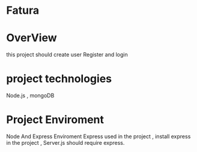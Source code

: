 # Fatura 
# OverView
this project should create user Register and login 


# project technologies
Node.js , mongoDB

# Project Enviroment
Node And Express Enviroment Express used in the project , install express in the project , Server.js should require express.



